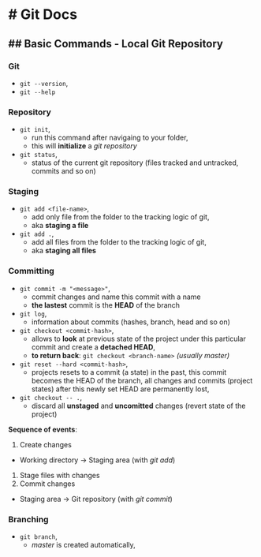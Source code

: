 # # Git Docs
## ## Basic Commands - Local Git Repository
### Git
- `git --version`,
- `git --help`

### Repository
- `git init`, 
  - run this command after navigaing to your folder, 
  - this will **initialize** a _git repository_
- `git status`,
  - status of the current git repository (files tracked and untracked, commits and so on)

### Staging
- `git add <file-name>`,
  - add only <file-name> file from the folder to the tracking logic of git, 
  - aka **staging a file**
- `git add .`,
  - add all files from the folder to the tracking logic of git,
  - aka **staging all files**

### Committing
- `git commit -m "<message>"`,
  - commit changes and name this commit with a <message> name
  - **the lastest** commit is the **HEAD** of the branch
- `git log`,
  - information about commits (hashes, branch, head and so on)
- `git checkout <commit-hash>`,
  - allows to **look** at previous state of the project under this particular commit and create a **detached HEAD**,
  - **to return back**: `git checkout <branch-name>` _(usually master)_
- `git reset --hard <commit-hash>`,
  - projects resets to a commit (a state) in the past, this commit becomes the HEAD of the branch, all changes and commits (project states) after this newly set HEAD are permanently lost,
- `git checkout -- .`,
  - discard all **unstaged** and **uncomitted** changes (revert state of the project)

**Sequence of events**:
1. Create changes
  - Working directory → Staging area (with _git add_)
1. Stage files with changes
1. Commit changes
  - Staging area → Git repository (with _git commit_)

### Branching
- `git branch`,
  - _master_ is created automatically,